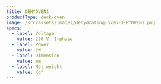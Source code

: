 ```yaml
---
title: DEHYOVEN1
productType: deck-oven
image: /src/assets/images/dehydrating-oven-DEHYOVEN1.png
specs:
  - label: Voltage
    value: 220 V, 1-phase
  - label: Power
    value: kW
  - label: Dimension
    value: mm
  - label: Net weight
    value: Kg"
---
```

